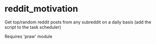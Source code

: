 # reddit_motivation
Get top/random reddit posts from any subreddit on a daily basis (add the script to the task scheduler)

Requires 'praw' module 
